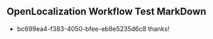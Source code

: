 ## OpenLocalization Workflow Test MarkDown

* bc699ea4-f383-4050-bfee-eb8e5235d6c8 
thanks!



<!--HONumber=Jan16_HO4-->

